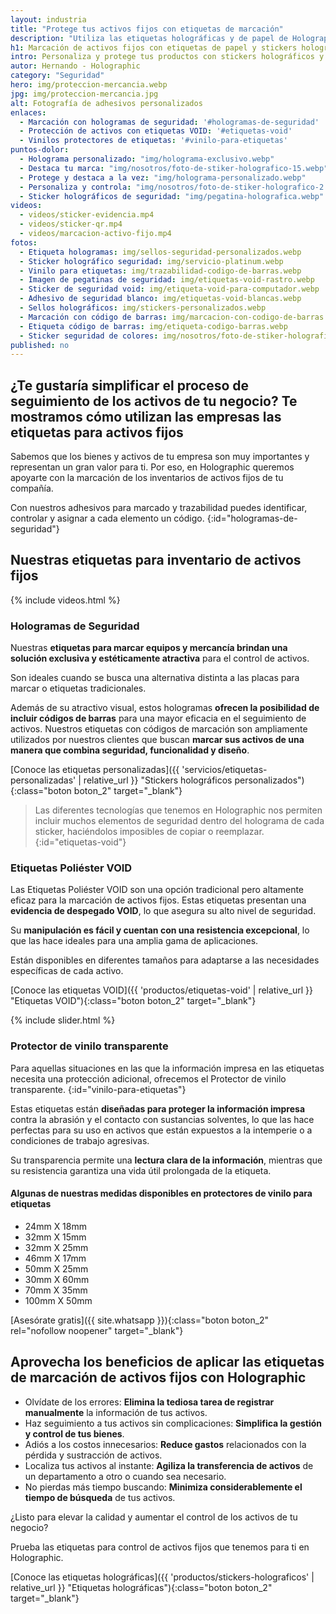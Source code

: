 ```yaml
---
layout: industria
title: "Protege tus activos fijos con etiquetas de marcación"
description: "Utiliza las etiquetas holográficas y de papel de Holographic para simplificar el proceso de seguimiento de los activos de tu negocio"
h1: Marcación de activos fijos con etiquetas de papel y stickers holográficos 
intro: Personaliza y protege tus productos con stickers holográficos y etiquetas adhesivas únicas.
autor: Hernando - Holographic
category: "Seguridad"
hero: img/proteccion-mercancia.webp
jpg: img/proteccion-mercancia.jpg
alt: Fotografía de adhesivos personalizados
enlaces:
  - Marcación con hologramas de seguridad: '#hologramas-de-seguridad'
  - Protección de activos con etiquetas VOID: '#etiquetas-void'
  - Vinilos protectores de etiquetas: '#vinilo-para-etiquetas'
puntos-dolor:
  - Holograma personalizado: "img/holograma-exclusivo.webp"
  - Destaca tu marca: "img/nosotros/foto-de-stiker-holografico-15.webp"
  - Protege y destaca a la vez: "img/holograma-personalizado.webp"
  - Personaliza y controla: "img/nosotros/foto-de-stiker-holografico-2.webp"
  - Sticker holográficos de seguridad: "img/pegatina-holografica.webp"
videos:
  - videos/sticker-evidencia.mp4
  - videos/sticker-qr.mp4
  - videos/marcacion-activo-fijo.mp4
fotos:
  - Etiqueta hologramas: img/sellos-seguridad-personalizados.webp
  - Sticker holográfico seguridad: img/servicio-platinum.webp
  - Vinilo para etiquetas: img/trazabilidad-codigo-de-barras.webp
  - Imagen de pegatinas de seguridad: img/etiquetas-void-rastro.webp
  - Sticker de seguridad void: img/etiqueta-void-para-computador.webp
  - Adhesivo de seguridad blanco: img/etiquetas-void-blancas.webp
  - Sellos holográficos: img/stickers-personalizados.webp
  - Marcación con código de barras: img/marcacion-con-codigo-de-barras.webp
  - Etiqueta código de barras: img/etiqueta-codigo-barras.webp
  - Sticker seguridad de colores: img/nosotros/foto-de-stiker-holografico-19.webp
published: no
---
```

## ¿Te gustaría simplificar el proceso de seguimiento de los activos de tu negocio? Te mostramos cómo utilizan las empresas las etiquetas para activos fijos

Sabemos que los bienes y activos de tu empresa son muy importantes y representan un gran valor para ti. Por eso, en Holographic queremos apoyarte con la marcación de los inventarios de activos fijos de tu compañía.

Con nuestros adhesivos para marcado y trazabilidad puedes identificar, controlar y asignar a cada elemento un código.
{:id="hologramas-de-seguridad"}

## Nuestras etiquetas para inventario de activos fijos

  {% include videos.html %}

### Hologramas de Seguridad

Nuestras **etiquetas para marcar equipos y mercancía brindan una solución exclusiva y estéticamente atractiva** para el control de activos.

Son ideales cuando se busca una alternativa distinta a las placas para marcar o etiquetas tradicionales.

Además de su atractivo visual, estos hologramas **ofrecen la posibilidad de incluir códigos de barras** para una mayor eficacia en el seguimiento de activos. Nuestros etiquetas con códigos de marcación son ampliamente utilizados por nuestros clientes que buscan **marcar sus activos de una manera que combina seguridad, funcionalidad y diseño**.

[Conoce las etiquetas personalizadas]({{ 'servicios/etiquetas-personalizadas' | relative_url }} "Stickers holográficos personalizados"){:class="boton boton_2" target="_blank"}

>Las diferentes tecnologías que tenemos en Holographic nos permiten incluir muchos elementos de seguridad dentro del holograma de cada sticker, haciéndolos imposibles de copiar o reemplazar.
{:id="etiquetas-void"}

### Etiquetas Poliéster VOID

Las Etiquetas Poliéster VOID son una opción tradicional pero altamente eficaz para la marcación de activos fijos. Estas etiquetas presentan una **evidencia de despegado VOID**, lo que asegura su alto nivel de seguridad.

Su **manipulación es fácil y cuentan con una resistencia excepcional**, lo que las hace ideales para una amplia gama de aplicaciones.

Están disponibles en diferentes tamaños para adaptarse a las necesidades específicas de cada activo.

[Conoce las etiquetas VOID]({{ 'productos/etiquetas-void' | relative_url }} "Etiquetas VOID"){:class="boton boton_2" target="_blank"}

{% include slider.html %}

### Protector de vinilo transparente

Para aquellas situaciones en las que la información impresa en las etiquetas necesita una protección adicional, ofrecemos el Protector de vinilo transparente.
{:id="vinilo-para-etiquetas"}

Estas etiquetas están **diseñadas para proteger la información impresa** contra la abrasión y el contacto con sustancias solventes, lo que las hace perfectas para su uso en activos que están expuestos a la intemperie o a condiciones de trabajo agresivas.

Su transparencia permite una **lectura clara de la información**, mientras que su resistencia garantiza una vida útil prolongada de la etiqueta.

#### Algunas de nuestras medidas disponibles en protectores de vinilo para etiquetas

* 24mm X 18mm
* 32mm X 15mm
* 32mm X 25mm
* 46mm X 17mm
* 50mm X 25mm
* 30mm X 60mm
* 70mm X 35mm
* 100mm X 50mm

[Asesórate gratis]({{ site.whatsapp }}){:class="boton boton_2" rel="nofollow noopener" target="_blank"}

## Aprovecha los beneficios de aplicar las etiquetas de marcación de activos fijos con Holographic

* Olvídate de los errores: **Elimina la tediosa tarea de registrar manualmente** la información de tus activos.
* Haz seguimiento a tus activos sin complicaciones: **Simplifica la gestión y control de tus bienes**.
* Adiós a los costos innecesarios: **Reduce gastos** relacionados con la pérdida y sustracción de activos.
* Localiza tus activos al instante: **Agiliza la transferencia de activos** de un departamento a otro o cuando sea necesario.
* No pierdas más tiempo buscando: **Minimiza considerablemente el tiempo de búsqueda** de tus activos.

¿Listo para elevar la calidad y aumentar el control de los activos de tu negocio?

Prueba las etiquetas para control de activos fijos que tenemos para ti en Holographic.

[Conoce las etiquetas holográficas]({{ 'productos/stickers-holograficos' | relative_url }} "Etiquetas holográficas"){:class="boton boton_2" target="_blank"}
